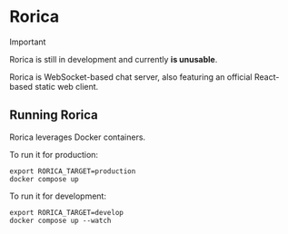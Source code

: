 # Rorica

> [!IMPORTANT]
> Rorica is still in development and currently **is unusable**.

Rorica is WebSocket-based chat server, also featuring an official React-based
static web client.

## Running Rorica
Rorica leverages Docker containers.

To run it for production:
```shell
export RORICA_TARGET=production
docker compose up
```

To run it for development:
```shell
export RORICA_TARGET=develop
docker compose up --watch
```
